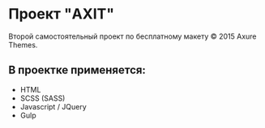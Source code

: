 # Проект "AXIT"

Второй самостоятельный проект по бесплатному макету 
© 2015 Axure Themes.

## В проектке применяется:

- HTML
- SCSS (SASS)
- Javascript / JQuery
- Gulp
